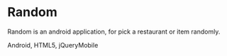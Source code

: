 Random
======

Random is an android application, for pick a restaurant or item randomly.

Android, HTML5, jQueryMobile
